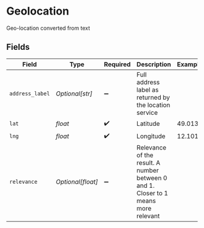 # Geolocation

Geo-location converted from text


## Fields

| Field                                                                              | Type                                                                               | Required                                                                           | Description                                                                        | Example                                                                            |
| ---------------------------------------------------------------------------------- | ---------------------------------------------------------------------------------- | ---------------------------------------------------------------------------------- | ---------------------------------------------------------------------------------- | ---------------------------------------------------------------------------------- |
| `address_label`                                                                    | *Optional[str]*                                                                    | :heavy_minus_sign:                                                                 | Full address label as returned by the location service                             |                                                                                    |
| `lat`                                                                              | *float*                                                                            | :heavy_check_mark:                                                                 | Latitude                                                                           | 49.013                                                                             |
| `lng`                                                                              | *float*                                                                            | :heavy_check_mark:                                                                 | Longitude                                                                          | 12.101                                                                             |
| `relevance`                                                                        | *Optional[float]*                                                                  | :heavy_minus_sign:                                                                 | Relevance of the result. A number between 0 and 1. Closer to 1 means more relevant |                                                                                    |